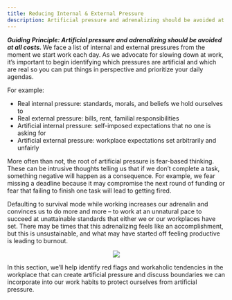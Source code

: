 ```yaml
---
title: Reducing Internal & External Pressure 
description: Artificial pressure and adrenalizing should be avoided at all costs
---
```


**<em>Guiding Principle: Artificial pressure and adrenalizing should be avoided at all costs. </em>**
We face a list of internal and external pressures from the moment we start work each day. As we advocate for slowing down at work, it’s important to begin identifying which pressures are artificial and which are real so you can put things in perspective and prioritize your daily agendas. 

For example: 
- Real internal pressure: standards, morals, and beliefs we hold ourselves to 
- Real external pressure: bills, rent, familial responsibilities 
- Artificial internal pressure: self-imposed expectations that no one is asking for 
- Artificial external pressure: workplace expectations set arbitrarily and unfairly 

More often than not, the root of artificial pressure is fear-based thinking. These can be intrusive thoughts telling us that if we don’t complete a task, something negative will happen as a consequence. For example, we fear missing a deadline because it may compromise the next round of funding or fear that failing to finish one task will lead to getting fired. 

Defaulting to survival mode while working increases our adrenalin and convinces us to do more and more – to work at an unnatural pace to succeed at unattainable standards that either we or our workplaces have set. There may be times that this adrenalizing feels like 
an accomplishment, but this is unsustainable, and what may have started off feeling productive is leading to burnout.

<p align="center">
<img src="https://basehub.earth/48fd3a0f/Ze9YY1tpWrei3oWjjKbTL/1.png">
</p>

In this section, we’ll help identify red flags and workaholic tendencies in the workplace that can create artificial pressure and discuss boundaries we can incorporate into our work habits to protect ourselves from artificial pressure. 